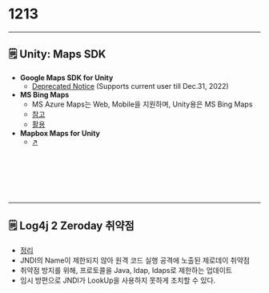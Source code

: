 # 1213

---

## 🗒️ Unity: Maps SDK

- **Google Maps SDK for Unity**
    - [Deprecated Notice](https://developers.google.com/maps/documentation/gaming/transition-guide) (Supports current user till Dec.31, 2022)
- **MS Bing Maps**
    - MS Azure Maps는 Web, Mobile을 지원하며, Unity용은 MS Bing Maps
    - [참고](https://github.com/Microsoft/MapsSDK-Unity/wiki/Getting-Started)
    - [활용](https://zept-gmk.tistory.com/33)
- **Mapbox Maps for Unity**
    - [↗️](https://www.mapbox.com/)


<br><br><br><br><br>


---

## 🗒️ Log4j 2 Zeroday 취약점

- [정리](https://zept-gmk.tistory.com/34)
- JNDI의 Name이 제한되지 않아 원격 코드 실행 공격에 노출된 제로데이 취약점
- 취약점 방지를 위해, 프로토콜을 Java, Idap, Idaps로 제한하는 업데이트
- 임시 방편으로 JNDI가 LookUp을 사용하지 못하게 조치할 수 있다.
